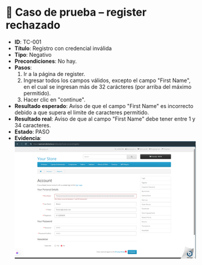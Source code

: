# 🧪 Caso de prueba – register rechazado

- **ID**: TC-001
- **Título**: Registro con credencial inválida
- **Tipo**: Negativo
- **Precondiciones**: No hay.
- **Pasos**:
  1. Ir a la página de register.
  2. Ingresar todos los campos válidos, excepto el campo "First Name", en el cual se ingresan más de 32 carácteres (por arriba del máximo permitido).
  4. Hacer clic en "continue".
- **Resultado esperado**: Aviso de que el campo "First Name" es incorrecto debido a que supera el limite de caracteres permitido.
- **Resultado real**: Aviso de que al campo "First Name" debe tener entre 1 y 34 caracteres.
- **Estado**: PASO
- **Evidencia**: ![captura](../evidencias/captura-usuario-incorrecto.png)